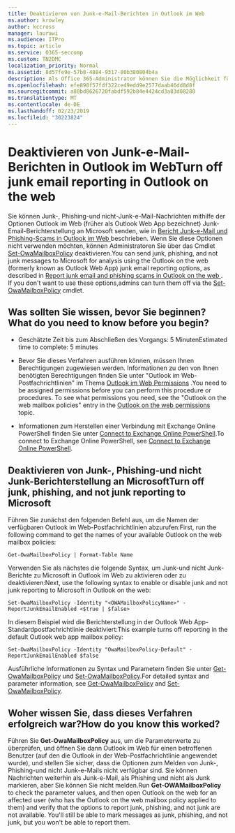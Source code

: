```yaml
---
title: Deaktivieren von Junk-e-Mail-Berichten in Outlook im Web
ms.author: krowley
author: kccross
manager: laurawi
ms.audience: ITPro
ms.topic: article
ms.service: O365-seccomp
ms.custom: TN2DMC
localization_priority: Normal
ms.assetid: 8d57fe9e-57b8-4884-9317-80b380804b4a
description: Als Office 365-Administrator können Sie die Möglichkeit für Personen, e-Mails als Junk-e-Mails zu melden, deaktivieren.
ms.openlocfilehash: efe898f57fdf322ce49edd9e2577daab46dd8d8f
ms.sourcegitcommit: a80bd8626720fabdf592b84e4424cd3a83d08280
ms.translationtype: MT
ms.contentlocale: de-DE
ms.lasthandoff: 02/23/2019
ms.locfileid: "30223824"
---
```

# <a name="turn-off-junk-email-reporting-in-outlook-on-the-web"></a><span data-ttu-id="5939c-103">Deaktivieren von Junk-e-Mail-Berichten in Outlook im Web</span><span class="sxs-lookup"><span data-stu-id="5939c-103">Turn off junk email reporting in Outlook on the web</span></span>

<span data-ttu-id="5939c-p101">Sie können Junk-, Phishing-und nicht-Junk-e-Mail-Nachrichten mithilfe der Optionen Outlook im Web (früher als Outlook Web App bezeichnet) Junk-Email-Berichterstellung an Microsoft senden, wie in [Bericht Junk-e-Mail und Phishing-Scams in Outlook im Web ](report-junk-email-and-phishing-scams-in-outlook-on-the-web-eop.md)beschrieben. Wenn Sie diese Optionen nicht verwenden möchten, können Administratoren Sie über das Cmdlet [Set-OwaMailboxPolicy](http://technet.microsoft.com/library/530166f7-ab42-4609-ba73-9b5a39b567be.aspx) deaktivieren.</span><span class="sxs-lookup"><span data-stu-id="5939c-p101">You can send junk, phishing, and not junk messages to Microsoft for analysis using the Outlook on the web (formerly known as Outlook Web App) junk email reporting options, as described in [Report junk email and phishing scams in Outlook on the web ](report-junk-email-and-phishing-scams-in-outlook-on-the-web-eop.md). If you don't want to use these options,admins can turn them off via the [Set-OwaMailboxPolicy](http://technet.microsoft.com/library/530166f7-ab42-4609-ba73-9b5a39b567be.aspx) cmdlet.</span></span> 
  
## <a name="what-do-you-need-to-know-before-you-begin"></a><span data-ttu-id="5939c-106">Was sollten Sie wissen, bevor Sie beginnen?</span><span class="sxs-lookup"><span data-stu-id="5939c-106">What do you need to know before you begin?</span></span>
<span data-ttu-id="5939c-107"><a name="sectionSection0"> </a></span><span class="sxs-lookup"><span data-stu-id="5939c-107"></span></span>

- <span data-ttu-id="5939c-108">Geschätzte Zeit bis zum Abschließen des Vorgangs: 5 Minuten</span><span class="sxs-lookup"><span data-stu-id="5939c-108">Estimated time to complete: 5 minutes</span></span>
    
- <span data-ttu-id="5939c-p102">Bevor Sie dieses Verfahren ausführen können, müssen Ihnen Berechtigungen zugewiesen werden. Informationen zu den von Ihnen benötigten Berechtigungen finden Sie unter "Outlook im Web-Postfachrichtlinien" im Thema [Outlook im Web Permissions](http://technet.microsoft.com/library/57eca42a-5a7f-4c65-89f0-7a84f2dbea19.aspx#OutlookWebApp) .</span><span class="sxs-lookup"><span data-stu-id="5939c-p102">You need to be assigned permissions before you can perform this procedure or procedures. To see what permissions you need, see the "Outlook on the web mailbox policies" entry in the [Outlook on the web permissions](http://technet.microsoft.com/library/57eca42a-5a7f-4c65-89f0-7a84f2dbea19.aspx#OutlookWebApp) topic.</span></span> 

- <span data-ttu-id="5939c-111">Informationen zum Herstellen einer Verbindung mit Exchange Online PowerShell finden Sie unter [Connect to Exchange Online PowerShell](https://docs.microsoft.com/powershell/exchange/exchange-online/connect-to-exchange-online-powershell/connect-to-exchange-online-powershell).</span><span class="sxs-lookup"><span data-stu-id="5939c-111">To connect to Exchange Online PowerShell, see [Connect to Exchange Online PowerShell](https://docs.microsoft.com/powershell/exchange/exchange-online/connect-to-exchange-online-powershell/connect-to-exchange-online-powershell).</span></span>

## <a name="turn-off-junk-phishing-and-not-junk-reporting-to-microsoft"></a><span data-ttu-id="5939c-112">Deaktivieren von Junk-, Phishing-und nicht Junk-Berichterstellung an Microsoft</span><span class="sxs-lookup"><span data-stu-id="5939c-112">Turn off junk, phishing, and not junk reporting to Microsoft</span></span>
<span data-ttu-id="5939c-113"><a name="sectionSection1"> </a></span><span class="sxs-lookup"><span data-stu-id="5939c-113"></span></span>

<span data-ttu-id="5939c-114">Führen Sie zunächst den folgenden Befehl aus, um die Namen der verfügbaren Outlook im Web-Postfachrichtlinien abzurufen:</span><span class="sxs-lookup"><span data-stu-id="5939c-114">First, run the following command to get the names of your available Outlook on the web mailbox policies:</span></span>
  
```
Get-OwaMailboxPolicy | Format-Table Name
```

<span data-ttu-id="5939c-115">Verwenden Sie als nächstes die folgende Syntax, um Junk-und nicht Junk-Berichte zu Microsoft in Outlook im Web zu aktivieren oder zu deaktivieren:</span><span class="sxs-lookup"><span data-stu-id="5939c-115">Next, use the following syntax to enable or disable junk and not junk reporting to Microsoft in Outlook on the web:</span></span>
  
```
Set-OwaMailboxPolicy -Identity "<OWAMailboxPolicyName>" -ReportJunkEmailEnabled <$true | $false>
```

<span data-ttu-id="5939c-116">In diesem Beispiel wird die Berichterstellung in der Outlook Web App-Standardpostfachrichtlinie deaktiviert:</span><span class="sxs-lookup"><span data-stu-id="5939c-116">This example turns off reporting in the default Outlook web app mailbox policy:</span></span>
  
```
Set-OwaMailboxPolicy -Identity "OwaMailboxPolicy-Default" -ReportJunkEmailEnabled $false
```

<span data-ttu-id="5939c-117">Ausführliche Informationen zu Syntax und Parametern finden Sie unter [Get-OwaMailboxPolicy](http://technet.microsoft.com/library/bdd580d3-8812-4b4a-93e8-c6401b0d2f0f.aspx) und [Set-OwaMailboxPolicy](http://technet.microsoft.com/library/530166f7-ab42-4609-ba73-9b5a39b567be.aspx).</span><span class="sxs-lookup"><span data-stu-id="5939c-117">For detailed syntax and parameter information, see [Get-OwaMailboxPolicy](http://technet.microsoft.com/library/bdd580d3-8812-4b4a-93e8-c6401b0d2f0f.aspx) and [Set-OwaMailboxPolicy](http://technet.microsoft.com/library/530166f7-ab42-4609-ba73-9b5a39b567be.aspx).</span></span>

## <a name="how-do-you-know-this-worked"></a><span data-ttu-id="5939c-118">Woher wissen Sie, dass dieses Verfahren erfolgreich war?</span><span class="sxs-lookup"><span data-stu-id="5939c-118">How do you know this worked?</span></span>
<span data-ttu-id="5939c-119"><a name="sectionSection2"> </a></span><span class="sxs-lookup"><span data-stu-id="5939c-119"></span></span>

<span data-ttu-id="5939c-p103">Führen Sie **Get-OwaMailboxPolicy** aus, um die Parameterwerte zu überprüfen, und öffnen Sie dann Outlook im Web für einen betroffenen Benutzer (auf den die Outlook in der Web-Postfachrichtlinie angewendet wurde), und stellen Sie sicher, dass die Optionen zum Melden von Junk-, Phishing-und nicht Junk-e-Mails nicht verfügbar sind. Sie können Nachrichten weiterhin als Junk-e-Mail, als Phishing und nicht als Junk markieren, aber Sie können Sie nicht melden.</span><span class="sxs-lookup"><span data-stu-id="5939c-p103">Run **Get-OWAMailboxPolicy** to check the parameter values, and then open Outlook on the web for an affected user (who has the Outlook on the web mailbox policy applied to them) and verify that the options to report junk, phishing, and not junk are not available. You'll still be able to mark messages as junk, phishing, and not junk, but you won't be able to report them.</span></span> 
